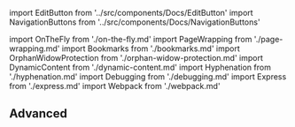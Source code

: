 import EditButton from '../src/components/Docs/EditButton'
import NavigationButtons from '../src/components/Docs/NavigationButtons'

import OnTheFly from './on-the-fly.md'
import PageWrapping from './page-wrapping.md'
import Bookmarks from './bookmarks.md'
import OrphanWidowProtection from './orphan-widow-protection.md'
import DynamicContent from './dynamic-content.md'
import Hyphenation from './hyphenation.md'
import Debugging from './debugging.md'
import Express from './express.md'
import Webpack from './webpack.md'

<EditButton to="https://github.com/react-pdf/site/blob/master/docs/advanced.md" />

## Advanced

<PageWrapping components={components} />
<Bookmarks components={components} />
<OnTheFly components={components} />
<OrphanWidowProtection components={components} />
<DynamicContent components={components} />
<Debugging components={components} />
<Hyphenation components={components} />
<Express components={components} />
<Webpack components={components} />

<NavigationButtons
  backSrc="/styling"
  backText="Styling"
  nextSrc="/repl"
  nextText="REPL"
/>
